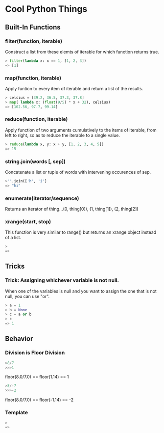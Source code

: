 # Cool Python Things

## Built-In Functions

### filter(function, iterable)
  Construct a list from these elemts of iterable for which function returns true.

  ```python
  > filter(lambda x: x == 1, [1, 2, 3])
  => [1]
  ```

### map(function, iterable)
  Apply funtion to every item of iterable and return a list of the results.

  ```python
  > celsius = [39.2, 36.5, 37.3, 37.8]
  > map( lambda x: (float(9/5) * x + 32), celsius)
  => [102.56, 97.7, 99.14]
  ```

### reduce(function, iterable)
  Apply function of two arguments cumulatively to the items of iterable, from left to right, so as to reduce the iterable to a single value.

  ```python
  > reduce(lambda x, y: x + y, [1, 2, 3, 4, 5])
  => 15
  ```

### string.join(words [, sep])
  Concatenate a list or tuple of words with intervening occurences of sep.

  ```python
  >"".join(['h', 'i']
  => "hi"
  ```
  
### enumerate(iterator/sequence)
  Returns an iterator of thing...(0, thing[0]), (1, thing[1]), (2, thing[2])

### xrange(start, stop)
  This function is very similar to range() but returns an xrange object instead of a list.

  ```python
  >
  =>
  ```

## Tricks

### Trick: Assigning whichever variable is not null.
  When one of the variables is null and you want to assign the one that is not null, you can use "or".
  ```python
  > a = 1
  > b = None
  > c = a or b
  > c
  => 1
  ```

## Behavior

### Division is Floor Division

```python
>8/7
>>>1

```
floor(8.0/7.0) == floor(1.14) == 1

```python
>8/-7
>>>-2
```
floor(8.0/7.0) == floor(-1.14) == -2


### Template

  ```python
  >
  =>
  ```
